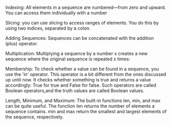 Indexing: All elements in a sequence are numbered—from zero and upward. You can access them individually with a number

Slicing:  you can use slicing to access ranges of elements. You do this by using two indices, separated by a colon.

Adding Sequences: Sequences can be concatenated with the addition (plus) operator.

Multiplication: Multiplying a sequence by a number x creates a new sequence where the original sequence is repeated x times:

Membership: To check whether a value can be found in a sequence, you use the 'in' operator. This operator is a bit different
from the ones discussed up until now. It checks whether something is true and returns a value accordingly: True for true 
and False for false. Such operators are called Boolean operators,and the truth values are called Boolean values. 

Length, Minimum, and Maximum: The built-in functions len, min, and max can be quite useful. The function len returns the number of elements
a sequence contains. min and max return the smallest and largest elements of the sequence, respectively.
